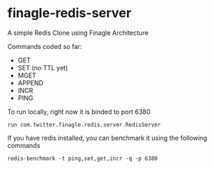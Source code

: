 # finagle-redis-server

A simple Redis Clone using Finagle Architecture

Commands coded so far:

   * GET
   * SET (no TTL yet)
   * MGET
   * APPEND
   * INCR
   * PING
    

To run locally, right now it is binded to port 6380 
    
    run com.twitter.finagle.redis.server.RedisServer
     
If you have redis installed, you can benchmark it using the following commands
   
    redis-benchmark -t ping,set,get,incr -q -p 6380
   
